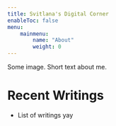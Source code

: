 ```yaml
---
title: Svitlana's Digital Corner
enableToc: false
menu: 
    mainmenu:
        name: "About"
        weight: 0
---
```

Some image.
Short text about me. 

# Recent Writings
- List of writings yay